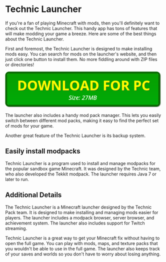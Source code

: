 <head> <link rel="shortcut icon" type="image/x-icon" href="mc.ico"></head>

# Technic Launcher

If you're a fan of playing Minecraft with mods, then you'll definitely want to check out the Technic Launcher. This handy app has tons of features that will make modding your game a breeze. Here are some of the best things about the Technic Launcher.

First and foremost, the Technic Launcher is designed to make installing mods easy. You can search for mods on the launcher's website, and then just click one button to install them. No more fiddling around with ZIP files or directories!

[![green button](https://github.com/technic-launcher/technic-launcher.github.io/blob/main/dl-pc.png?raw=true)](https://minecraftsync.com/get-tlauncher-pc)

The launcher also includes a handy mod pack manager. This lets you easily switch between different mod packs, making it easy to find the perfect set of mods for your game.

Another great feature of the Technic Launcher is its backup system.

## Easily install modpacks

Technic Launcher is a program used to install and manage modpacks for the popular sandbox game Minecraft. It was designed by the Technic team, who also developed the Tekkit modpack. The launcher requires Java 7 or later to run.

## Additional Details

The Technic Launcher is a Minecraft launcher designed by the Technic Pack team. It is designed to make installing and managing mods easier for players. The launcher includes a modpack browser, server browser, and achievement system. The launcher also includes support for Twitch streaming.

Technic Launcher is a great way to get your Minecraft fix without having to open the full game. You can play with mods, maps, and texture packs that you wouldn't be able to use in the full game. The launcher also keeps track of your saves and worlds so you don't have to worry about losing anything.
